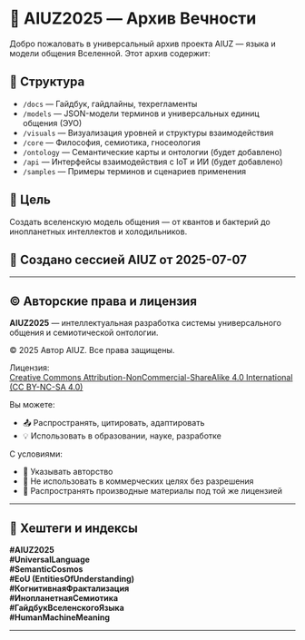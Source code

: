
# 🌌 AIUZ2025 — Архив Вечности

Добро пожаловать в универсальный архив проекта AIUZ — языка и модели общения Вселенной. Этот архив содержит:

## 📁 Структура

- `/docs` — Гайдбук, гайдлайны, техрегламенты
- `/models` — JSON-модели терминов и универсальных единиц общения (ЭУО)
- `/visuals` — Визуализация уровней и структуры взаимодействия
- `/core` — Философия, семиотика, гносеология
- `/ontology` — Семантические карты и онтологии (будет добавлено)
- `/api` — Интерфейсы взаимодействия с IoT и ИИ (будет добавлено)
- `/samples` — Примеры терминов и сценариев применения

## 🧠 Цель
Создать вселенскую модель общения — от квантов и бактерий до инопланетных интеллектов и холодильников.

## 📍 Создано сессией AIUZ от 2025-07-07

---

## ©️ Авторские права и лицензия

**AIUZ2025** — интеллектуальная разработка системы универсального общения и семиотической онтологии.

© 2025 Автор AIUZ. Все права защищены.

Лицензия:  
[Creative Commons Attribution-NonCommercial-ShareAlike 4.0 International (CC BY-NC-SA 4.0)](https://creativecommons.org/licenses/by-nc-sa/4.0/)

Вы можете:
- 📤 Распространять, цитировать, адаптировать
- 💡 Использовать в образовании, науке, разработке

С условиями:
- 📌 Указывать авторство
- 🚫 Не использовать в коммерческих целях без разрешения
- 🔁 Распространять производные материалы под той же лицензией

---

## 📡 Хештеги и индексы

**#AIUZ2025**  
**#UniversalLanguage**  
**#SemanticCosmos**  
**#EoU (EntitiesOfUnderstanding)**  
**#КогнитивнаяФрактализация**  
**#ИнопланетнаяСемиотика**  
**#ГайдбукВселенскогоЯзыка**  
**#HumanMachineMeaning**

---
